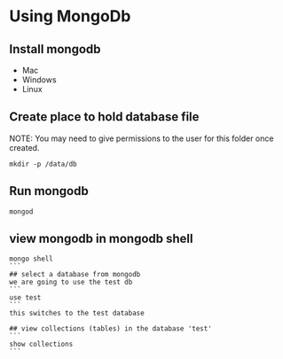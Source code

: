 # Using MongoDb


## Install mongodb

* Mac
* Windows
* Linux

## Create place to hold database file
NOTE: You may need to give permissions to the user for this folder once created.
```
mkdir -p /data/db
```

## Run mongodb
```
mongod
```

## view mongodb in mongodb shell
````
mongo shell
```
## select a database from mongodb
we are going to use the test db
```
use test
```
this switches to the test database

## view collections (tables) in the database 'test'
```
show collections
```
